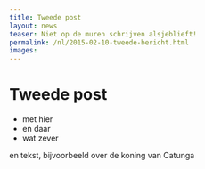 ```yaml
---
title: Tweede post
layout: news
teaser: Niet op de muren schrijven alsjeblieft!
permalink: /nl/2015-02-10-tweede-bericht.html
images:
---
```


# Tweede post 

- met hier 
- en daar
- wat zever

en tekst, bijvoorbeeld over de koning van Catunga
